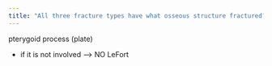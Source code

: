 ```yaml
---
title: "All three fracture types have what osseous structure fractured?"
---
```

pterygoid process (plate)
- if it is not involved --&gt; NO LeFort

